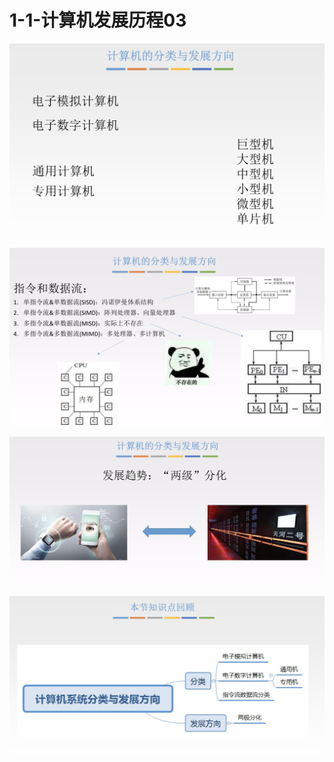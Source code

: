 # 1-1-计算机发展历程03

![](../../.gitbook/assets/image%20%28122%29.png)

![](../../.gitbook/assets/image%20%28243%29.png)

![](../../.gitbook/assets/image%20%2874%29.png)

![](../../.gitbook/assets/image%20%28301%29.png)

